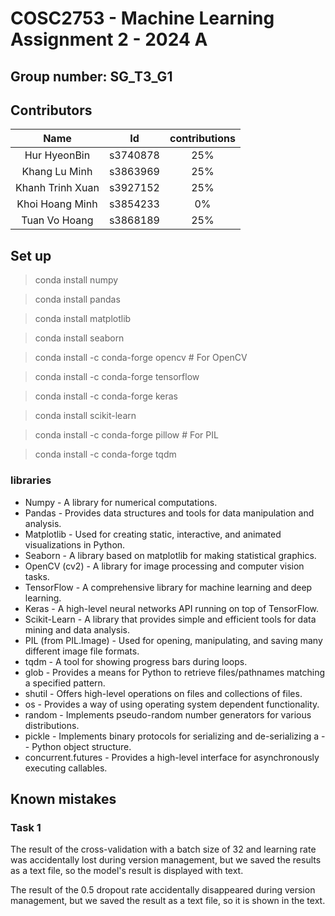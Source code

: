 # COSC2753 - Machine Learning Assignment 2 - 2024 A

## Group number: SG_T3_G1

## Contributors

|       Name       |    Id    | contributions |
| :--------------: | :------: | :-----------: |
|   Hur HyeonBin   | s3740878 |      25%      |
|  Khang Lu Minh   | s3863969 |      25%      |
| Khanh Trinh Xuan | s3927152 |      25%      |
| Khoi Hoang Minh  | s3854233 |      0%       |
|  Tuan Vo Hoang   | s3868189 |      25%      |

## Set up

> conda install numpy

> conda install pandas

> conda install matplotlib

> conda install seaborn

> conda install -c conda-forge opencv # For OpenCV

> conda install -c conda-forge tensorflow

> conda install -c conda-forge keras

> conda install scikit-learn

> conda install -c conda-forge pillow # For PIL

> conda install -c conda-forge tqdm

### libraries

-   Numpy - A library for numerical computations.
-   Pandas - Provides data structures and tools for data manipulation and analysis.
-   Matplotlib - Used for creating static, interactive, and animated visualizations in Python.
-   Seaborn - A library based on matplotlib for making statistical graphics.
-   OpenCV (cv2) - A library for image processing and computer vision tasks.
-   TensorFlow - A comprehensive library for machine learning and deep learning.
-   Keras - A high-level neural networks API running on top of TensorFlow.
-   Scikit-Learn - A library that provides simple and efficient tools for data mining and data analysis.
-   PIL (from PIL.Image) - Used for opening, manipulating, and saving many different image file formats.
-   tqdm - A tool for showing progress bars during loops.
-   glob - Provides a means for Python to retrieve files/pathnames matching a specified pattern.
-   shutil - Offers high-level operations on files and collections of files.
-   os - Provides a way of using operating system dependent functionality.
-   random - Implements pseudo-random number generators for various distributions.
-   pickle - Implements binary protocols for serializing and de-serializing a - - Python object structure.
-   concurrent.futures - Provides a high-level interface for asynchronously executing callables.

## Known mistakes

### Task 1

The result of the cross-validation with a batch size of 32 and learning rate was accidentally lost during version management, but we saved the results as a text file, so the model's result is displayed with text.

The result of the 0.5 dropout rate accidentally disappeared during version management, but we saved the result as a text file, so it is shown in the text.
